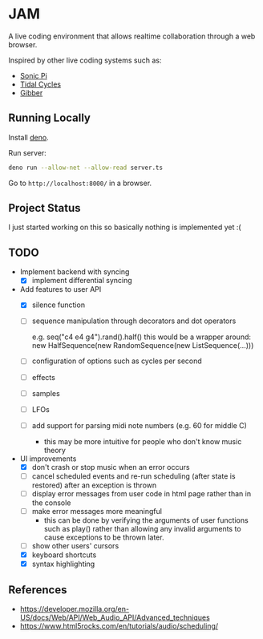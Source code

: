 # JAM

A live coding environment that allows realtime collaboration through a web browser.

Inspired by other live coding systems such as:
- [Sonic Pi](https://sonic-pi.net/)
- [Tidal Cycles](https://tidalcycles.org/)
- [Gibber](https://github.com/gibber-cc/gibber)

## Running Locally

Install [deno](https://deno.land/).

Run server:

```bash
deno run --allow-net --allow-read server.ts
```

Go to `http://localhost:8000/` in a browser.

## Project Status

I just started working on this so basically nothing is implemented yet :(

## TODO

- Implement backend with syncing
  - [x] implement differential syncing
- Add features to user API
  - [x] silence function
  - [ ] sequence manipulation through decorators and dot operators

	  e.g. seq("c4 e4 g4").rand().half()
	       this would be a wrapper around:
		   new HalfSequence(new RandomSequence(new ListSequence(...)))

  - [ ] configuration of options such as cycles per second
  - [ ] effects
  - [ ] samples
  - [ ] LFOs
  - [ ] add support for parsing midi note numbers (e.g. 60 for middle C)
	- this may be more intuitive for people who don't know music theory
- UI improvements
  - [x] don't crash or stop music when an error occurs
  - [ ] cancel scheduled events and re-run scheduling (after state is restored)
        after an exception is thrown
  - [ ] display error messages from user code in html page rather than in the
        console
  - [ ] make error messages more meaningful
	- this can be done by verifying the arguments of user functions such as
      play() rather than allowing any invalid arguments to cause exceptions to
      be thrown later.
  - [ ] show other users' cursors
  - [x] keyboard shortcuts
  - [x] syntax highlighting

## References
- https://developer.mozilla.org/en-US/docs/Web/API/Web_Audio_API/Advanced_techniques
- https://www.html5rocks.com/en/tutorials/audio/scheduling/
